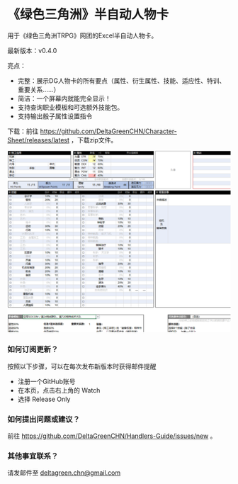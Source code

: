 # 《绿色三角洲》半自动人物卡

用于《绿色三角洲TRPG》网团的Excel半自动人物卡。

最新版本：v0.4.0

亮点：
- 完整：展示DG人物卡的所有要点（属性、衍生属性、技能、适应性、特训、重要关系……）
- 简洁：一个屏幕内就能完全显示！
- 支持查询职业模板和可选额外技能包。
- 支持输出骰子属性设置指令

下载：前往 https://github.com/DeltaGreenCHN/Character-Sheet/releases/latest ，下载zip文件。

<img src="https://raw.githubusercontent.com/DeltaGreenCHN/Character-Sheet/main/header.png" width="700">

### 如何订阅更新？

按照以下步骤，可以在每次发布新版本时获得邮件提醒

* 注册一个GitHub账号
* 在本页，点击右上角的 Watch
* 选择 Release Only

### 如何提出问题或建议？

前往 https://github.com/DeltaGreenCHN/Handlers-Guide/issues/new 。

### 其他事宜联系？

请发邮件至 deltagreen.chn@gmail.com
